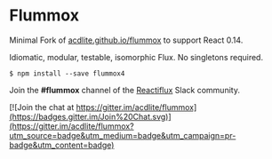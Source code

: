 Flummox
=======

Minimal Fork of [acdlite.github.io/flummox](http://acdlite.github.io/flummox) to support React 0.14.

Idiomatic, modular, testable, isomorphic Flux. No singletons required.

```
$ npm install --save flummox4
```

Join the **#flummox** channel of the [Reactiflux](http://reactiflux.com/) Slack community.

[![Join the chat at https://gitter.im/acdlite/flummox](https://badges.gitter.im/Join%20Chat.svg)](https://gitter.im/acdlite/flummox?utm_source=badge&utm_medium=badge&utm_campaign=pr-badge&utm_content=badge)

